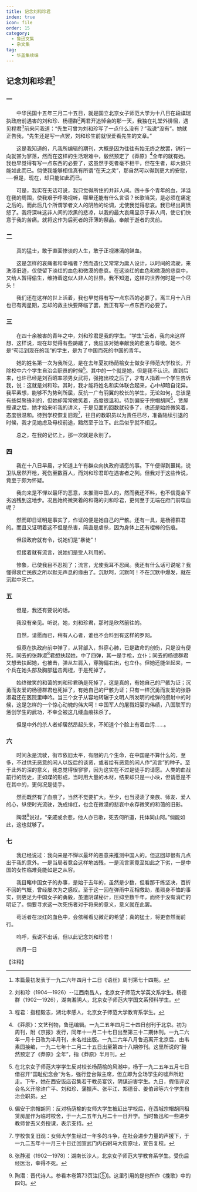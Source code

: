 ```yaml
---
title: 记念刘和珍君
index: true
icon: file
order: 15
category:
  - 鲁迅文集
  - 杂文集
tag:  
  - 华盖集续编
---
```


## 记念刘和珍君[^①]

### 一

　　中华民国十五年三月二十五日，就是国立北京女子师范大学为十八日在段祺瑞执政府前遇害的刘和珍、杨德群[^②]两君开追悼会的那一天，我独在礼堂外徘徊，遇见程君[^③]前来问我道：“先生可曾为刘和珍写了一点什么没有？”我说“没有”。她就正告我，“先生还是写一点罢，刘和珍生前就很爱看先生的文章。”

　　这是我知道的，凡我所编辑的期刊，大概是因为往往有始无终之故罢，销行一向就甚为寥落，然而在这样的生活艰难中，毅然预定了《莽原》[^④]全年的就有她。我也早觉得有写一点东西的必要了，这虽然于死者毫不相干，但在生者，却大抵只能如此而已。倘使我能够相信真有所谓“在天之灵”，那自然可以得到更大的安慰，──但是，现在，却只能如此而已。

　　可是，我实在无话可说，我只觉得所住的并非人间。四十多个青年的血，洋溢在我的周围，使我艰于呼吸视听，哪里还能有什么言语？长歌当哭，是必须在痛定之后的。而此后几个所谓学者文人的阴险的论调，尤使我觉得悲哀。我已经出离愤怒了。我将深味这非人间的浓黑的悲凉，以我的最大哀痛显示于非人间，使它们快意于我的苦痛。就将这作为后死者的菲薄的祭品，奉献于逝者的灵前。

### 二

　　真的猛士，敢于直面惨淡的人生，敢于正视淋漓的鲜血。

　　这是怎样的哀痛者和幸福者？然而造化又常常为庸人设计，以时间的流驶，来洗涤旧迹，仅使留下淡红的血色和微漠的悲哀。在这淡红的血色和微漠的悲哀中，又给人暂得偷生，维持着这似人非人的世界。我不知道，这样的世界何时是一个尽头！

　　我们还在这样的世上活着，我也早觉得有写一点东西的必要了。离三月十八日也已有两星期，忘却的救主快要降临了罢，我正有写一点东西的必要了。

### 三

　　在四十余被害的青年之中，刘和珍君是我的学生。“学生”云者，我向来这样想、这样说，现在却觉得有些踌躇了，我应该对她奉献我的悲哀与尊敬。她不是“苟活到现在的我”的学生，是为了中国而死的中国的青年。

　　她的姓名第一次为我所见，是在去年夏初杨荫榆女士做女子师范大学校长，开除校中六个学生自治会职员的时候[^⑤]。其中的一个就是她，但是我不认识。直到后来，也许已经是刘百昭率领男女武将，强拖出校之后了，才有人指着一个学生告诉我，说：这就是刘和珍。其时，我才能将姓名和实体联合起来，心中却暗自诧异。我平素想，能够不为势利所屈，反抗一广有羽翼的校长的学生，无论如何，总该是有些桀骜锋利的，但她却常常微笑着，态度很温和。待到偏安于宗帽胡同[^⑥]，赁屋授课之后，她才始来听我的讲义，于是见面的回数就较多了，也还是始终微笑着，态度很温和。待到学校恢复旧观[^⑦]，往日的教职员以为责任已尽，准备陆续引退的时候，我才见她虑及母校前途，黯然至于泣下。此后似乎就不相见。

　　总之，在我的记忆上，那一次就是永别了。

### 四

　　我在十八日早晨，才知道上午有群众向执政府请愿的事。下午便得到噩耗，说卫队居然开枪，死伤至数百人，而刘和珍君即在遇害者之列。但我对于这些传说，竟至于颇为怀疑。

　　我向来是不惮以最坏的恶意，来推测中国人的，然而我还不料，也不信竟会下劣凶残到这地步。况且始终微笑着的和蔼的刘和珍君，更何至于无端在府门前喋血呢？

　　然而即日证明是事实了，作证的便是她自己的尸骸。还有一具，是杨德群君的。而且又证明着这不但是杀害，简直是虐杀，因为身体上还有棍棒的伤痕。

　　但段政府就有令，说她们是“暴徒”！

　　但接着就有流言，说她们是受人利用的。

　　惨象，已使我目不忍视了；流言，尤使我耳不忍闻。我还有什么话可说呢？我懂得衰亡民族之所以默无声息的缘由了。沉默呵，沉默呵！不在沉默中爆发，就在沉默中灭亡。

### 五

　　但是，我还有要说的话。

　　我没有亲见。听说，她，刘和珍君，那时是欣然前往的。

　　自然，请愿而已，稍有人心者，谁也不会料到有这样的罗网。

　　但竟在执政府前中弹了，从背部入，斜穿心肺，已是致命的创伤，只是没有便死。同去的张静淑[^⑧]君想扶起她，中了四弹，其一是手枪，立仆；同去的杨德群君又想去扶起她，也被击，弹从左肩入，穿胸偏右出，也立仆。但她还能坐起来，一个兵在她头部及胸部猛击两棍，于是死掉了。

　　始终微笑的和蔼的刘和珍君确是死掉了，这是真的，有她自己的尸骸为证；沉勇而友爱的杨德群君也死掉了，有她自己的尸骸为证；只有一样沉勇而友爱的张静淑君还在医院里呻吟。当三个女子从容地转辗于文明人所发明的枪弹的攒射中的时候，这是怎样的一个惊心动魄的伟大呵！中国军人的屠戮妇婴的伟绩，八国联军的惩创学生的武功，不幸全被这几缕血痕抹杀了。

　　但是中外的杀人者却居然昂起头来，不知道个个脸上有着血污……。

### 六

　　时间永是流驶，街市依旧太平，有限的几个生命，在中国是不算什么的，至多，不过供无恶意的闲人以饭后的谈资，或者给有恶意的闲人作“流言”的种子。至于此外的深的意义，我总觉得很寥寥，因为这实在不过是徒手的请愿。人类的血战前行的历史，正如煤的形成，当时用大量的木材，结果却只是一小块，但请愿是不在其中的，更何况是徒手。

　　然而既然有了血痕了，当然不觉要扩大。至少，也当浸渍了亲族、师友、爱人的心，纵使时光流驶，洗成绯红，也会在微漠的悲哀中永存微笑的和蔼的旧影。

　　陶潜[^⑨]说过，“亲戚或余悲，他人亦已歌，死去何所道，托体同山阿。”倘能如此，这也就够了。

### 七

　　我已经说过：我向来是不惮以最坏的恶意来推测中国人的。但这回却很有几点出于我的意外。一是当局者竟会这样地凶残，一是流言家竟至如此之下劣，一是中国的女性临难竟能如是之从容。

　　我目睹中国女子的办事，是始于去年的，虽然是少数，但看那干练坚决，百折不回的气概，曾经屡次为之感叹。至于这一回在弹雨中互相救助，虽殒身不恤的事实，则更足为中国女子的勇毅，虽遭阴谋秘计，压抑至数千年，而终于没有消亡的明证了。倘要寻求这一次死伤者对于将来的意义，意义就在此罢。

　　苟活者在淡红的血色中，会依稀看见微茫的希望；真的猛士，将更奋然而前行。

　　呜呼，我说不出话，但以此记念刘和珍君！

　　四月一日

【注释】

[^①]:本篇最初发表于一九二六年四月十二日《语丝》周刊第七十四期。

[^②]:刘和珍（1904—1926）--江西南昌人，北京女子师范大学英文系学生。杨德群（1902—1926），湖南湘阴人，北京女子师范大学国文系预科学生。

[^③]:程君：指程毅志，湖北孝感人，北京女子师范大学教育系学生。

[^④]:《莽原》：文艺刊物，鲁迅编辑。一九二五年四月二十四日创刊于北京。初为周刊，附《京报》发行，同年十一月二十七日出至第三十二期休刊。一九二六年一月十日改为半月刊，未名社出版。一九二六年八月鲁迅离开北京后，由韦素园接编，一九二七年十二月二十五日出至第四十八期停刊。这里所说的“毅然预定了《莽原》全年”，指《莽原》半月刊。

[^⑤]:在北京女子师范大学学生反对校长杨荫榆的风潮中，杨于一九二五年五月七日借召开“国耻纪念会”为名，强行登台做主席，但立即为全场学生的嘘声所赶走。下午，她在西安饭店召集若干教员宴饮，阴谋迫害学生。九日，假借评议会名义开除许广平、刘和珍、蒲振声、张平江、郑德音、姜伯谛等六个学生自治会职员。

[^⑥]:偏安于宗帽胡同：反对杨荫榆的女师大学生被赶出学校后，在西城宗帽胡同租赁房屋作为临时校舍，于一九二五年九月二十一日开学。当时鲁迅和一些进步教师曾去义务授课，表示支持。

[^⑦]:学校恢复旧观：女师大学生经过一年多的斗争，在社会进步力量的声援下，于一九二五年十一月三十日迁回宣武门内石驸马大街原址，宣告复校。

[^⑧]:张静淑（1902—1978）：湖南长沙人，北京女子师范大学教育系学生。受伤后经医治，幸得不死。

[^⑨]:陶潜：晋代诗人。参看本卷第73页注[⑤]。这里引用的是他所作《挽歌》中的四句。
